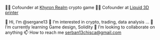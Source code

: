 👨‍💻 Cofounder at [Khyron Realm](https://khyron-realm.netlify.app/) crypto game
👨‍💻 Cofounder at [Liquid 3D printer](https://liquid-printer.github.io/liquid-website/)

👋 Hi, I’m @sergane13
👀 I’m interested in crypto, trading, data analysis ...
🌱 I’m currently learning Game design, Solidity
💞️ I’m looking to collaborate on anything
📫 How to reach me serban13chisca@gmail.com

<!---
sergane13/sergane13 is a ✨ special ✨ repository because its `README.md` (this file) appears on your GitHub profile.
You can click the Preview link to take a look at your changes.
--->
